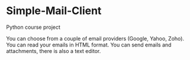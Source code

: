 # Simple-Mail-Client
Python course project

You can choose from a couple of email providers (Google, Yahoo, Zoho).
You can read your emails in HTML format.
You can send emails and attachments, there is also a text editor.
